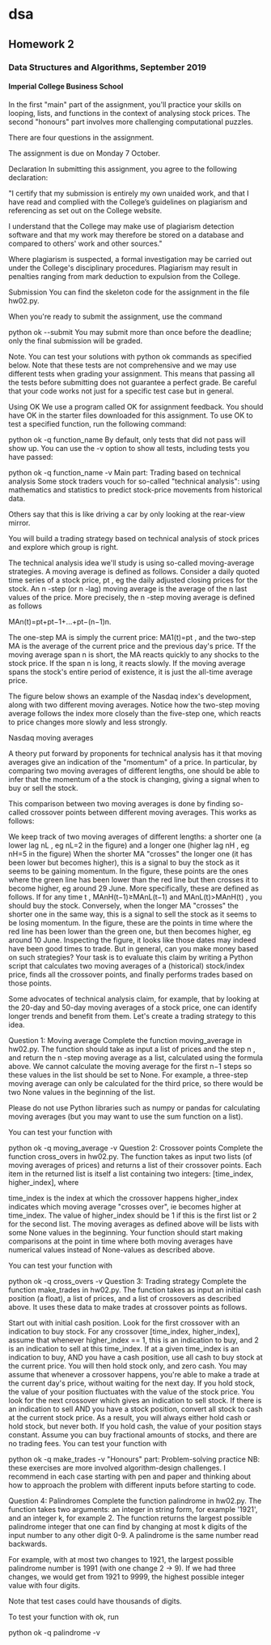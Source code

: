 # dsa

## Homework 2
### Data Structures and Algorithms, September 2019

#### Imperial College Business School

In the first "main" part of the assignment, you'll practice your skills on looping, lists, and functions in the context of analysing stock prices. The second "honours" part involves more challenging computational puzzles.

There are four questions in the assignment.

The assignment is due on Monday 7 October.

Declaration
In submitting this assignment, you agree to the following declaration:

"I certify that my submission is entirely my own unaided work, and that I have read and complied with the College’s guidelines on plagiarism and referencing as set out on the College website.

I understand that the College may make use of plagiarism detection software and that my work may therefore be stored on a database and compared to others' work and other sources."

Where plagiarism is suspected, a formal investigation may be carried out under the College's disciplinary procedures. Plagiarism may result in penalties ranging from mark deduction to expulsion from the College.

Submission
You can find the skeleton code for the assignment in the file hw02.py.

When you're ready to submit the assignment, use the command

python ok --submit
You may submit more than once before the deadline; only the final submission will be graded.

Note. You can test your solutions with python ok commands as specified below. Note that these tests are not comprehensive and we may use different tests when grading your assignment. This means that passing all the tests before submitting does not guarantee a perfect grade. Be careful that your code works not just for a specific test case but in general.

Using OK
We use a program called OK for assignment feedback. You should have OK in the starter files downloaded for this assignment. To use OK to test a specified function, run the following command:

python ok -q function_name
By default, only tests that did not pass will show up. You can use the -v option to show all tests, including tests you have passed:

python ok -q function_name -v
Main part: Trading based on technical analysis
Some stock traders vouch for so-called "technical analysis": using mathematics and statistics to predict stock-price movements from historical data.

Others say that this is like driving a car by only looking at the rear-view mirror.

You will build a trading strategy based on technical analysis of stock prices and explore which group is right.

The technical analysis idea we'll study is using so-called moving-average strategies. A moving average is defined as follows. Consider a daily quoted time series of a stock price,  pt , eg the daily adjusted closing prices for the stock. An  n -step (or  n -lag) moving average is the average of the  n  last values of the price. More precisely, the  n -step moving average is defined as follows

MAn(t)=pt+pt−1+...+pt−(n−1)n.
 
The one-step MA is simply the current price:  MA1(t)=pt , and the two-step MA is the average of the current price and the previous day's price. Tf the moving average span  n  is short, the MA reacts quickly to any shocks to the stock price. If the span  n  is long, it reacts slowly. If the moving average spans the stock's entire period of existence, it is just the all-time average price.

The figure below shows an example of the Nasdaq index's development, along with two different moving averages. Notice how the two-step moving average follows the index more closely than the five-step one, which reacts to price changes more slowly and less strongly.

Nasdaq moving averages

A theory put forward by proponents for technical analysis has it that moving averages give an indication of the "momentum" of a price. In particular, by comparing two moving averages of different lengths, one should be able to infer that the momentum of a the stock is changing, giving a signal when to buy or sell the stock.

This comparison between two moving averages is done by finding so-called crossover points between different moving averages. This works as follows:

We keep track of two moving averages of different lengths: a shorter one (a lower lag  nL , eg  nL=2  in the figure) and a longer one (higher lag  nH , eg  nH=5  in the figure)
When the shorter MA "crosses" the longer one (it has been lower but becomes higher), this is a signal to buy the stock as it seems to be gaining momentum. In the figure, these points are the ones where the green line has been lower than the red line but then crosses it to become higher, eg around 29 June. More specifically, these are defined as follows. If for any time  t ,  MAnH(t−1)≥MAnL(t−1)  and  MAnL(t)>MAnH(t) , you should buy the stock.
Conversely, when the longer MA "crosses" the shorter one in the same way, this is a signal to sell the stock as it seems to be losing momentum. In the figure, these are the points in time where the red line has been lower than the green one, but then becomes higher, eg around 10 June.
Inspecting the figure, it looks like those dates may indeed have been good times to trade. But in general, can you make money based on such strategies? Your task is to evaluate this claim by writing a Python script that calculates two moving averages of a (historical) stock/index price, finds all the crossover points, and finally performs trades based on those points.

Some advocates of technical analysis claim, for example, that by looking at the 20-day and 50-day moving averages of a stock price, one can identify longer trends and benefit from them. Let's create a trading strategy to this idea.

Question 1: Moving average
Complete the function moving_average in hw02.py. The function should take as input a list of prices and the step  n , and return the  n -step moving average as a list, calculated using the formula above. We cannot calculate the moving average for the first  n−1  steps so these values in the list should be set to None. For example, a three-step moving average can only be calculated for the third price, so there would be two None values in the beginning of the list.

Please do not use Python libraries such as numpy or pandas for calculating moving averages (but you may want to use the sum function on a list).

You can test your function with

python ok -q moving_average -v
Question 2: Crossover points
Complete the function cross_overs in hw02.py. The function takes as input two lists (of moving averages of prices) and returns a list of their crossover points. Each item in the returned list is itself a list containing two integers: [time_index, higher_index], where

time_index is the index at which the crossover happens
higher_index indicates which moving average "crosses over", ie becomes higher at time_index. The value of higher_index should be 1 if this is the first list or 2 for the second list.
The moving averages as defined above will be lists with some None values in the beginning. Your function should start making comparisons at the point in time where both moving averages have numerical values instead of None-values as described above.

You can test your function with

python ok -q cross_overs -v
Question 3: Trading strategy
Complete the function make_trades in hw02.py. The function takes as input an initial cash position (a float), a list of prices, and a list of crossovers as described above. It uses these data to make trades at crossover points as follows.

Start out with initial cash position. Look for the first crossover with an indication to buy stock.
For any crossover [time_index, higher_index], assume that whenever higher_index == 1, this is an indication to buy, and 2 is an indication to sell at this time_index.
If at a given time_index is an indication to buy, AND you have a cash position, use all cash to buy stock at the current price. You will then hold stock only, and zero cash. You may assume that whenever a crossover happens, you're able to make a trade at the current day's price, without waiting for the next day.
If you hold stock, the value of your position fluctuates with the value of the stock price. You look for the next crossover which gives an indication to sell stock.
If there is an indication to sell AND you have a stock position, convert all stock to cash at the current stock price.
As a result, you will always either hold cash or hold stock, but never both. If you hold cash, the value of your position stays constant.
Assume you can buy fractional amounts of stocks, and there are no trading fees.
You can test your function with

python ok -q make_trades -v
"Honours" part: Problem-solving practice
NB: these exercises are more involved algorithm-design challenges. I recommend in each case starting with pen and paper and thinking about how to approach the problem with different inputs before starting to code.

Question 4: Palindromes
Complete the function palindrome in hw02.py. The function takes two arguments: an integer in string form, for example '1921', and an integer k, for example 2. The function returns the largest possible palindrome integer that one can find by changing at most k digits of the input number to any other digit 0-9. A palindrome is the same number read backwards.

For example, with at most two changes to 1921, the largest possible palindrome number is 1991 (with one change 2 -> 9). If we had three changes, we would get from 1921 to 9999, the highest possible integer value with four digits.

Note that test cases could have thousands of digits.

To test your function with ok, run

python ok -q palindrome -v
